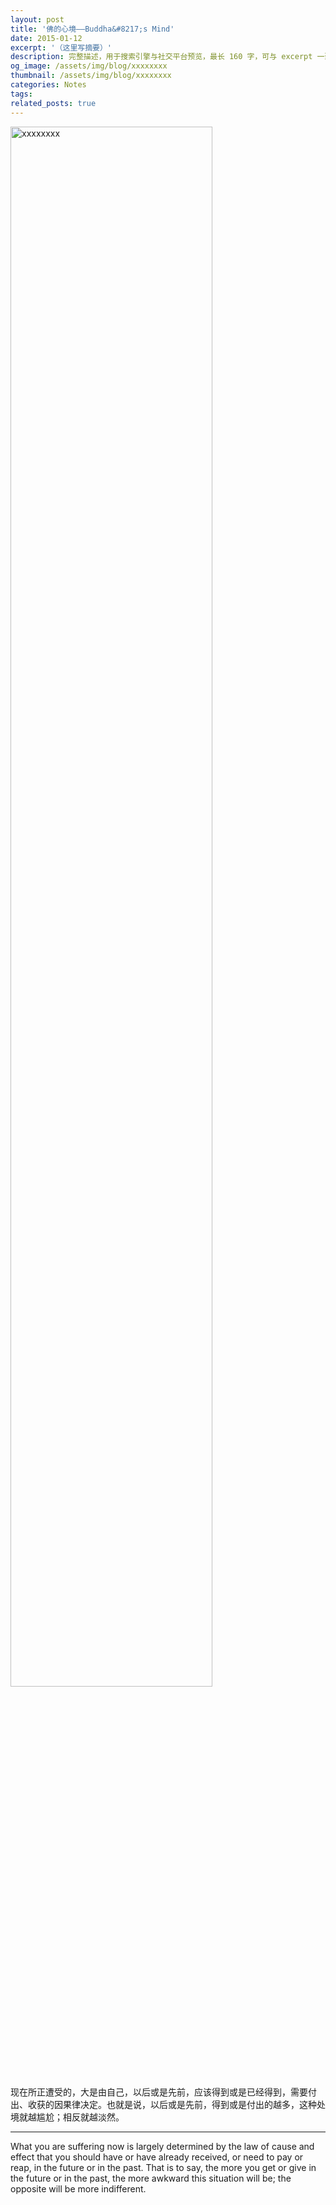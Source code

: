 ```yaml
---
layout: post
title: '佛的心境——Buddha&#8217;s Mind'
date: 2015-01-12
excerpt: '（这里写摘要）'
description: 完整描述，用于搜索引擎与社交平台预览，最长 160 字，可与 excerpt 一致
og_image: /assets/img/blog/xxxxxxxx
thumbnail: /assets/img/blog/xxxxxxxx
categories: Notes
tags: 
related_posts: true
---
```


<img src="/assets/img/blog/xxxxxxxx" style="width:80%;" alt="xxxxxxxx">

现在所正遭受的，大是由自己，以后或是先前，应该得到或是已经得到，需要付出、收获的因果律决定。也就是说，以后或是先前，得到或是付出的越多，这种处境就越尴尬；相反就越淡然。

---

What you are suffering now is largely determined by the law of cause and effect that you should have or have already received, or need to pay or reap, in the future or in the past. That is to say, the more you get or give in the future or in the past, the more awkward this situation will be; the opposite will be more indifferent.